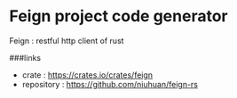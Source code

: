 Feign project code generator
============================

Feign : restful http client of rust

###links
- crate : https://crates.io/crates/feign
- repository : https://github.com/niuhuan/feign-rs
